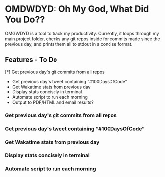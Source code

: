 # OMDWDYD: Oh My God, What Did You Do??

OMGWDYD is a tool to track my productivity. Currently, it loops through my main
project folder, checks any git repos inside for commits made since the previous
day, and prints them all to stdout in a concise format.

## Features - To Do
[*] Get previous day's git commits from all repos
* Get previous day's tweet containing “#100DaysOfCode”
* Get Wakatime stats from previous day
* Display stats concisely in terminal
* Automate script to run each morning
* Output to PDF/HTML and email results?

### Get previous day's git commits from all repos

### Get previous day's tweet containing “#100DaysOfCode”

### Get Wakatime stats from previous day

### Display stats concisely in terminal

### Automate script to run each morning
